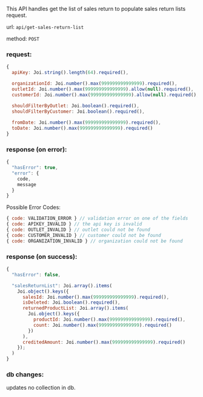 This API handles get the list of sales return to populate sales return lists request.

url: `api/get-sales-return-list`

method: `POST`

### request: 
```js
{
  apiKey: Joi.string().length(64).required(),

  organizationId: Joi.number().max(999999999999999).required(),
  outletId: Joi.number().max(999999999999999).allow(null).required(),
  customerId: Joi.number().max(999999999999999).allow(null).required(),

  shouldFilterByOutlet: Joi.boolean().required(),
  shouldFilterByCustomer: Joi.boolean().required(),
  
  fromDate: Joi.number().max(999999999999999).required(),
  toDate: Joi.number().max(999999999999999).required()
}
```

### response (on error):
```js
{
  "hasError": true,
  "error": {
    code,
    message
  }
}
```

Possible Error Codes:
```js
{ code: VALIDATION_ERROR } // validation error on one of the fields
{ code: APIKEY_INVALID } // the api key is invalid
{ code: OUTLET_INVALID } // outlet could not be found 
{ code: CUSTOMER_INVALID } // customer could not be found
{ code: ORGANIZATION_INVALID } // organization could not be found
```

### response (on success):
```js
{
  "hasError": false,

  "salesReturnList": Joi.array().items(
    Joi.object().keys({
      salesId: Joi.number().max(999999999999999).required(),
      isDeleted: Joi.boolean().required(),
      returnedProductList: Joi.array().items(
        Joi.object().keys({
          productId: Joi.number().max(999999999999999).required(),
          count: Joi.number().max(999999999999999).required()
        })
      ),
      creditedAmount: Joi.number().max(999999999999999).required()
    });
  )
}
```

### db changes:
updates no collection in db.